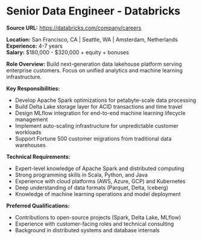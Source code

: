 # Senior Data Engineer - Databricks

**Source URL:** https://databricks.com/company/careers

**Location:** San Francisco, CA | Seattle, WA | Amsterdam, Netherlands  
**Experience:** 4-7 years  
**Salary:** $180,000 - $320,000 + equity + bonuses

**Role Overview:**
Build next-generation data lakehouse platform serving enterprise customers. Focus on unified analytics and machine learning infrastructure.

**Key Responsibilities:**
- Develop Apache Spark optimizations for petabyte-scale data processing
- Build Delta Lake storage layer for ACID transactions and time travel
- Design MLflow integration for end-to-end machine learning lifecycle management
- Implement auto-scaling infrastructure for unpredictable customer workloads
- Support Fortune 500 customer migrations from traditional data warehouses

**Technical Requirements:**
- Expert-level knowledge of Apache Spark and distributed computing
- Strong programming skills in Scala, Python, and Java
- Experience with cloud platforms (AWS, Azure, GCP) and Kubernetes
- Deep understanding of data formats (Parquet, Delta, Iceberg)
- Knowledge of machine learning operations and model deployment

**Preferred Qualifications:**
- Contributions to open-source projects (Spark, Delta Lake, MLflow)
- Experience with customer-facing roles and technical consulting
- Background in distributed systems and database internals